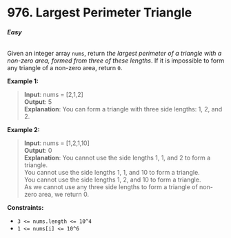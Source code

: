 # 976. Largest Perimeter Triangle
###### **Easy**

Given an integer array `nums`, return *the largest perimeter of a triangle with a non-zero area, formed from three of these lengths*. If it is impossible to form any triangle of a non-zero area, return `0`.
 

**Example 1:**

> **Input**: nums = [2,1,2]  
**Output**: 5  
**Explanation**: You can form a triangle with three side lengths: 1, 2, and 2.  

**Example 2:**

> **Input**: nums = [1,2,1,10]  
**Output**: 0  
**Explanation**: You cannot use the side lengths 1, 1, and 2 to form a triangle.  
You cannot use the side lengths 1, 1, and 10 to form a triangle.  
You cannot use the side lengths 1, 2, and 10 to form a triangle.  
As we cannot use any three side lengths to form a triangle of non-zero area, we return 0.  
 

**Constraints:**

- `3 <= nums.length <= 10^4`
- `1 <= nums[i] <= 10^6`
